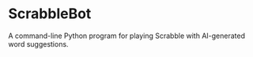 # ScrabbleBot

A command-line Python program for playing Scrabble with AI-generated word suggestions.
